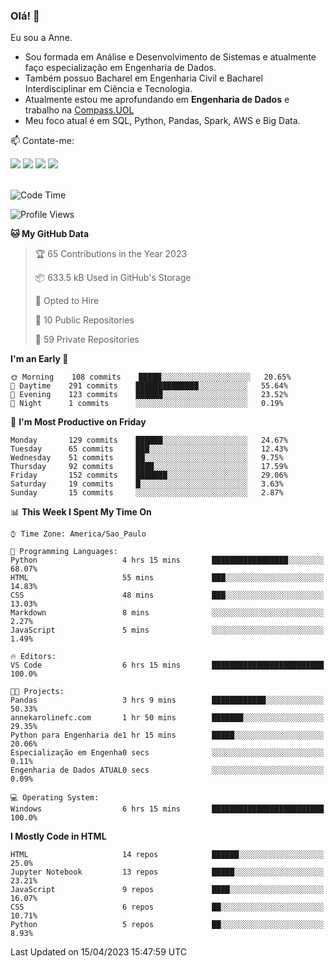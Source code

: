 ### Olá! 👋
Eu sou a Anne. 
- Sou formada em Análise e Desenvolvimento de Sistemas e atualmente faço especialização em Engenharia de Dados.
- Também possuo Bacharel em Engenharia Civil e Bacharel Interdisciplinar em Ciência e Tecnologia.
- Atualmente estou me aprofundando em **Engenharia de Dados** e trabalho na [Compass.UOL](https://compass.uol/pt/home/) 
- Meu foco atual é em SQL, Python, Pandas, Spark, AWS e Big Data.

📫 Contate-me: 

<div>
<a href="https://www.instagram.com/annekarolinefc/" target="_blank"><img src="https://img.shields.io/badge/-Instagram-%23E4405F?style=for-the-badge&logo=instagram&logoColor=white" target="_blank"></a> 
<a href = "mailto:annekarolinefc@gmail.com"><img src="https://img.shields.io/badge/-Gmail-%23333?style=for-the-badge&logo=gmail&logoColor=white" target="_blank"></a>
<a href="https://www.linkedin.com/in/devannekarolinefc/" target="_blank"><img src="https://img.shields.io/badge/-LinkedIn-%230077B5?style=for-the-badge&logo=linkedin&logoColor=white" target="_blank"></a> 
<a href="https://api.whatsapp.com/send?phone=5533991375118&text=Ol%C3%A1%20Anne!%20" target="_blank"><img src="https://img.shields.io/badge/WhatsApp-25D366?style=for-the-badge&logo=whatsapp&logoColor=white" target="_blank"></a>
</div>

  
<!--
  <img align="center" alt="Anne-An" height="30" width="40" src="https://github.com/devicons/devicon/blob/master/icons/angularjs/angularjs-original.svg">
-->

</br>

<!--START_SECTION:waka-->
![Code Time](http://img.shields.io/badge/Code%20Time-150%20hrs%2010%20mins-blue)

![Profile Views](http://img.shields.io/badge/Profile%20Views-2-blue)

**🐱 My GitHub Data** 

> 🏆 65 Contributions in the Year 2023
 > 
> 📦 633.5 kB Used in GitHub's Storage 
 > 
> 💼 Opted to Hire
 > 
> 📜 10 Public Repositories 
 > 
> 🔑 59 Private Repositories  
 > 
**I'm an Early 🐤** 

```text
🌞 Morning    108 commits    █████░░░░░░░░░░░░░░░░░░░░   20.65% 
🌇 Daytime    291 commits    ██████████████░░░░░░░░░░░   55.64% 
🌃 Evening    123 commits    ██████░░░░░░░░░░░░░░░░░░░   23.52% 
🌙 Night      1 commits      ░░░░░░░░░░░░░░░░░░░░░░░░░   0.19%

```
📅 **I'm Most Productive on Friday** 

```text
Monday       129 commits    ██████░░░░░░░░░░░░░░░░░░░   24.67% 
Tuesday      65 commits     ███░░░░░░░░░░░░░░░░░░░░░░   12.43% 
Wednesday    51 commits     ██░░░░░░░░░░░░░░░░░░░░░░░   9.75% 
Thursday     92 commits     ████░░░░░░░░░░░░░░░░░░░░░   17.59% 
Friday       152 commits    ███████░░░░░░░░░░░░░░░░░░   29.06% 
Saturday     19 commits     █░░░░░░░░░░░░░░░░░░░░░░░░   3.63% 
Sunday       15 commits     ░░░░░░░░░░░░░░░░░░░░░░░░░   2.87%

```


📊 **This Week I Spent My Time On** 

```text
⌚︎ Time Zone: America/Sao_Paulo

💬 Programming Languages: 
Python                   4 hrs 15 mins       █████████████████░░░░░░░░   68.07% 
HTML                     55 mins             ███░░░░░░░░░░░░░░░░░░░░░░   14.83% 
CSS                      48 mins             ███░░░░░░░░░░░░░░░░░░░░░░   13.03% 
Markdown                 8 mins              ░░░░░░░░░░░░░░░░░░░░░░░░░   2.27% 
JavaScript               5 mins              ░░░░░░░░░░░░░░░░░░░░░░░░░   1.49%

🔥 Editors: 
VS Code                  6 hrs 15 mins       █████████████████████████   100.0%

🐱‍💻 Projects: 
Pandas                   3 hrs 9 mins        ████████████░░░░░░░░░░░░░   50.33% 
annekarolinefc.com       1 hr 50 mins        ███████░░░░░░░░░░░░░░░░░░   29.35% 
Python para Engenharia de1 hr 15 mins        █████░░░░░░░░░░░░░░░░░░░░   20.06% 
Especialização em Engenha0 secs              ░░░░░░░░░░░░░░░░░░░░░░░░░   0.11% 
Engenharia de Dados ATUAL0 secs              ░░░░░░░░░░░░░░░░░░░░░░░░░   0.09%

💻 Operating System: 
Windows                  6 hrs 15 mins       █████████████████████████   100.0%

```

**I Mostly Code in HTML** 

```text
HTML                     14 repos            ██████░░░░░░░░░░░░░░░░░░░   25.0% 
Jupyter Notebook         13 repos            █████░░░░░░░░░░░░░░░░░░░░   23.21% 
JavaScript               9 repos             ████░░░░░░░░░░░░░░░░░░░░░   16.07% 
CSS                      6 repos             ██░░░░░░░░░░░░░░░░░░░░░░░   10.71% 
Python                   5 repos             ██░░░░░░░░░░░░░░░░░░░░░░░   8.93%

```



 Last Updated on 15/04/2023 15:47:59 UTC
<!--END_SECTION:waka-->
  
